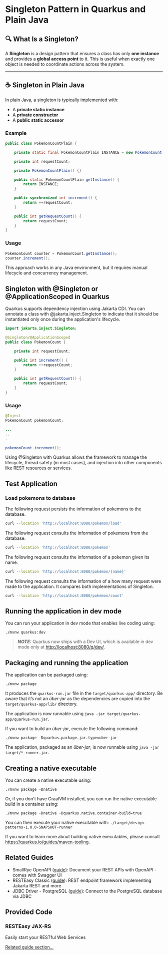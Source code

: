 #  Singleton Pattern in Quarkus and Plain Java

## 🔍 What Is a Singleton?

A **Singleton** is a design pattern that ensures a class has only **one instance** and provides a **global access point** to it. This is useful when exactly one object is needed to coordinate actions across the system.

---

## ☕ Singleton in Plain Java

In plain Java, a singleton is typically implemented with:

- A **private static instance**
- A **private constructor**
- A **public static accessor**

### Example

```java
public class PokemonCountPlain {

    private static final PokemonCountPlain INSTANCE = new PokemonCount();

    private int requestCount;

    private PokemonCountPlain() {}

    public static PokemonCountPlain getInstance() {
        return INSTANCE;
    }

    public synchronized int increment() {
        return ++requestCount;
    }

    public int getRequestCount() {
        return requestCount;
    }
}
```
### Usage
```java
PokemonCount counter = PokemonCount.getInstance();
counter.increment();
```

This approach works in any Java environment, but it requires manual lifecycle and concurrency management.

## Singleton with @Singleton or @ApplicationScoped in Quarkus

Quarkus supports dependency injection using Jakarta CDI. You can annotate a class with @jakarta.inject.Singleton to indicate that it should be instantiated only once during the application's lifecycle.

```java
import jakarta.inject.Singleton;

@Singleton/@ApplicationScoped
public class PokemonCount {

    private int requestCount;

    public int increment() {
        return ++requestCount;
    }

    public int getRequestCount() {
        return requestCount;
    }
}
```
### Usage
```java
@Inject
PokemonCount pokemonCount;

...
..
.

pokemonCount.increment();

```

Using @Singleton with Quarkus allows the framework to manage the lifecycle, thread safety (in most cases), and injection into other components like REST resources or services.

## Test Application


### Load pokemons to database

The following request persists the information of pokemons to the database.
```bash
curl --location 'http://localhost:8080/pokemon/load'
```

The following request consults the information of pokemons from the database.
```bash
curl --location 'http://localhost:8080/pokemon'
```

The following request consults the information of a pokemon given its name.
```bash
curl --location 'http://localhost:8080/pokemon/{name}'
```

The following request consults the information of a how many request were made to the application. It compares both implementations of Singleton.
```bash
curl --location 'http://localhost:8080/pokemon/count'
```


## Running the application in dev mode

You can run your application in dev mode that enables live coding using:

```shell script
./mvnw quarkus:dev
```

> **_NOTE:_**  Quarkus now ships with a Dev UI, which is available in dev mode only at <http://localhost:8080/q/dev/>.

## Packaging and running the application

The application can be packaged using:

```shell script
./mvnw package
```

It produces the `quarkus-run.jar` file in the `target/quarkus-app/` directory.
Be aware that it’s not an _über-jar_ as the dependencies are copied into the `target/quarkus-app/lib/` directory.

The application is now runnable using `java -jar target/quarkus-app/quarkus-run.jar`.

If you want to build an _über-jar_, execute the following command:

```shell script
./mvnw package -Dquarkus.package.jar.type=uber-jar
```

The application, packaged as an _über-jar_, is now runnable using `java -jar target/*-runner.jar`.

## Creating a native executable

You can create a native executable using:

```shell script
./mvnw package -Dnative
```

Or, if you don't have GraalVM installed, you can run the native executable build in a container using:

```shell script
./mvnw package -Dnative -Dquarkus.native.container-build=true
```

You can then execute your native executable with: `./target/design-patterns-1.0.0-SNAPSHOT-runner`

If you want to learn more about building native executables, please consult <https://quarkus.io/guides/maven-tooling>.

## Related Guides

- SmallRye OpenAPI ([guide](https://quarkus.io/guides/openapi-swaggerui)): Document your REST APIs with OpenAPI - comes with Swagger UI
- RESTEasy Classic ([guide](https://quarkus.io/guides/resteasy)): REST endpoint framework implementing Jakarta REST and more
- JDBC Driver - PostgreSQL ([guide](https://quarkus.io/guides/datasource)): Connect to the PostgreSQL database via JDBC

## Provided Code

### RESTEasy JAX-RS

Easily start your RESTful Web Services

[Related guide section...](https://quarkus.io/guides/getting-started#the-jax-rs-resources)
